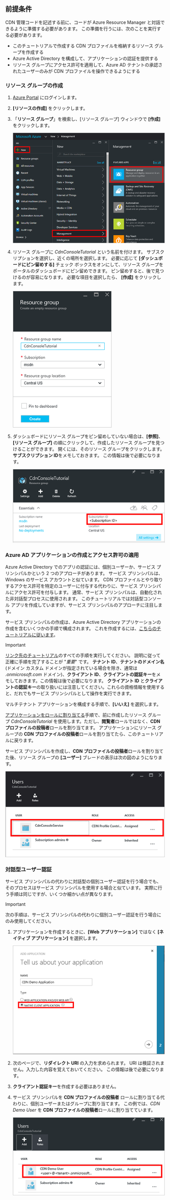## <a name="prerequisites"></a>前提条件
CDN 管理コードを記述する前に、コードが Azure Resource Manager と対話できるように準備する必要があります。 この準備を行うには、次のことを実行する必要があります。

* このチュートリアルで作成する CDN プロファイルを格納するリソース グループを作成する
* Azure Active Directory を構成して、アプリケーションの認証を提供する
* リソース グループにアクセス許可を適用して、Azure AD テナントの承認されたユーザーのみが CDN プロファイルを操作できるようにする

### <a name="creating-the-resource-group"></a>リソース グループの作成
1. [Azure Portal](https://portal.azure.com) にログインします。
2. **[リソースの作成]** をクリックします。
3. 「**リソース グループ**」を検索し、[リソース グループ] ウィンドウで **[作成]** をクリックします。

    ![Creating a new resource group](./media/cdn-app-dev-prep/cdn-new-rg-1-include.png)
3. リソース グループに *CdnConsoleTutorial* という名前を付けます。  サブスクリプションを選択し、近くの場所を選択します。  必要に応じて **[ダッシュボードにピン留めする]** チェック ボックスをオンにして、リソース グループをポータルのダッシュボードにピン留めできます。  ピン留めすると、後で見つけるのが容易になります。  必要な項目を選択したら、 **[作成]** をクリックします。

    ![Naming the resource group](./media/cdn-app-dev-prep/cdn-new-rg-2-include.png)
4. ダッシュボードにリソース グループをピン留めしていない場合は、**[参照]**、**[リソース グループ]** の順にクリックして、作成したリソース グループを見つけることができます。  開くには、そのリソース グループをクリックします。  **サブスクリプション ID**をメモしておきます。 この情報は後で必要になります。

    ![Naming the resource group](./media/cdn-app-dev-prep/cdn-subscription-id-include.png)

### <a name="creating-the-azure-ad-application-and-applying-permissions"></a>Azure AD アプリケーションの作成とアクセス許可の適用
Azure Active Directory でのアプリの認証には、個別ユーザーか、サービス プリンシパルかという 2 つのアプローチがあります。 サービス プリンシパルは、Windows のサービス アカウントと似ています。  CDN プロファイルとやり取りするアクセス許可を特定のユーザーに付与する代わりに、サービス プリンシパルにアクセス許可を付与します。  通常、サービス プリンシパルは、自動化された非対話型プロセスに使用されます。  このチュートリアルでは対話型コンソール アプリを作成していますが、サービス プリンシパルのアプローチに注目します。

サービス プリンシパルの作成は、Azure Active Directory アプリケーションの作成を含むいくつかの手順で構成されます。  これを作成するには、[こちらのチュートリアルに従います](../articles/resource-group-create-service-principal-portal.md)。

> [!IMPORTANT]
> [リンク先のチュートリアル](../articles/resource-group-create-service-principal-portal.md)のすべての手順を実行してください。  説明に従って正確に手順を完了することが "*重要*" です。  **テナント ID**、**テナントのドメイン名** (ドメイン カスタム ドメインが指定されている場合を除き、通常は *.onmicrosoft.com* ドメイン)、**クライアント ID**、**クライアントの認証キー**をメモしておきます。この情報は後で必要になります。  **クライアント ID** と**クライアントの認証キー**の取り扱いには注意してください。これらの資格情報を使用すると、だれでもサービス プリンシパルとして操作を実行できます。
>
> マルチテナント アプリケーションを構成する手順で、**[いいえ]** を選択します。
>
> [アプリケーションをロールに割り当てる](../articles/azure-resource-manager/resource-group-create-service-principal-portal.md#assign-application-to-role)手順で、前に作成したリソース グループ *CdnConsoleTutorial* を使用します。ただし、**閲覧者**ロールではなく、**CDN プロファイルの投稿者**ロールを割り当てます。  アプリケーションにリソース グループの **CDN プロファイルの投稿者**ロールを割り当てたら、このチュートリアルに戻ります。 
>
>

サービス プリンシパルを作成し、**CDN プロファイルの投稿者**ロールを割り当てた後、リソース グループの **[ユーザー]** ブレードの表示は次の図のようになります。

![Users blade](./media/cdn-app-dev-prep/cdn-service-principal-include.png)

### <a name="interactive-user-authentication"></a>対話型ユーザー認証
サービス プリンシパルの代わりに対話型の個別ユーザー認証を行う場合でも、そのプロセスはサービス プリンシパルを使用する場合と似ています。  実際に行う手順は同じですが、いくつか細かい点が異なります。

> [!IMPORTANT]
> 次の手順は、サービス プリンシパルの代わりに個別ユーザー認証を行う場合にのみ使用してください。
>
>

1. アプリケーションを作成するときに、**[Web アプリケーション]** ではなく **[ネイティブ アプリケーション]** を選択します。

    ![ネイティブ アプリケーション](./media/cdn-app-dev-prep/cdn-native-application-include.png)
2. 次のページで、**リダイレクト URI** の入力を求められます。  URI は検証されません。入力した内容を覚えておいてください。 この情報は後で必要になります。
3. **クライアント認証キー**を作成する必要はありません。
4. サービス プリンシパルを **CDN プロファイルの投稿者** ロールに割り当てる代わりに、個別ユーザーまたはグループに割り当てます。  この例では、*CDN Demo User* を **CDN プロファイルの投稿者**ロールに割り当てています。  

    ![Individual user access](./media/cdn-app-dev-prep/cdn-aad-user-include.png)
